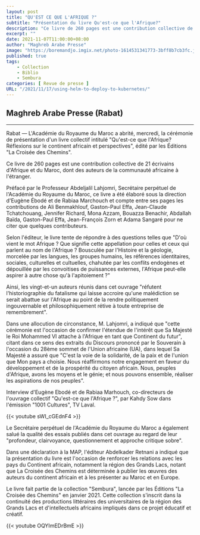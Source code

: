```yaml
---
layout: post
title: "QU'EST CE QUE L'AFRIQUE ?"
subtitle: "Présentation du livre Qu'est-ce que l'Afrique?"
description: "Ce livre de 260 pages est une contribution collective de 21 écrivains d'Afrique et du Maroc, dont des auteurs de la communauté africaine à l'étranger.Rabat — L'Académie du Royaume du Maroc a abrité, mercredi, la cérémonie de présentation d'un livre collectif intitulé Qu'est-ce que l'Afrique? Réflexions sur le continent africain et perspectives, édité par les Éditions La Croisée des Chemins"
excerpt: ""
date: 2021-11-07T11:00:00+08:00
author: "Maghreb Arabe Presse"
image: "https://boremandjo.imgix.net/photo-1614531341773-3bff8b7cb3fc.jpg"
published: true
tags:
    - Collection
    - Biblio
    - Sembura
categories: [ Revue de presse ]
URL: "/2021/11/17/using-helm-to-deploy-to-kubernetes/"
---
```


## Maghreb Arabe Presse (Rabat)
- - -
Rabat — L'Académie du Royaume du Maroc a abrité, mercredi, la cérémonie de présentation d'un livre collectif intitulé "Qu'est-ce que l'Afrique? Réflexions sur le continent africain et perspectives", édité par les Éditions "La Croisée des Chemins".

Ce livre de 260 pages est une contribution collective de 21 écrivains d'Afrique et du Maroc, dont des auteurs de la communauté africaine à l'étranger.

Préfacé par le Professeur Abdeljalil Lahjomri, Secrétaire perpétuel de l'Académie du Royaume du Maroc, ce livre a été élaboré sous la direction d'Eugène Ébodé et de Rabiaa Marchouch et compte entre ses pages les contributions de Ali Benmakhlouf, Gaston-Paul Effa, Jean-Claude Tchatchouang, Jennifer Richard, Mona Azzam, Bouazza Benachir, Abdallah Baïda, Gaston-Paul Effa, Jean-François Zorn et Adama Sangaré pour ne citer que quelques contributeurs.

Selon l'éditeur, le livre tente de répondre à des questions telles que "D'où vient le mot Afrique ? Que signifie cette appellation pour celles et ceux qui parlent au nom de l'Afrique ? Bousculée par l'Histoire et la géologie, morcelée par les langues, les groupes humains, les références identitaires, sociales, culturelles et cultuelles, chahutée par les conflits endogènes et dépouillée par les convoitises de puissances externes, l'Afrique peut-elle aspirer à autre chose qu'à l'apitoiement ?"

Ainsi, les vingt-et-un auteurs réunis dans cet ouvrage "réfutent l'historiographie du fatalisme qui laisse accroire qu'une malédiction se serait abattue sur l'Afrique au point de la rendre politiquement ingouvernable et philosophiquement rétive à toute entreprise de remembrement".

Dans une allocution de circonstance, M. Lahjomri, a indiqué que "cette cérémonie est l'occasion de confirmer l'étendue de l'intérêt que Sa Majesté le Roi Mohammed VI attache à l'Afrique en tant que Continent du futur", citant dans ce sens des extraits du Discours prononcé par le Souverain à l'occasion du 28ème sommet de l'Union africaine (UA), dans lequel Sa Majesté a assuré que "C'est la voie de la solidarité, de la paix et de l'union que Mon pays a choisie. Nous réaffirmons notre engagement en faveur du développement et de la prospérité du citoyen africain. Nous, peuples d'Afrique, avons les moyens et le génie; et nous pouvons ensemble, réaliser les aspirations de nos peuples".

Interview d'Eugène Ebodé et de Rabiaa Marhouch, co-directeurs de l'ouvrage collectif "Qu'est-ce que l'Afrique ?", par Kahdy Sow dans l'émission "1001 Cultures", TV Laval.

{{< youtube sWI_cGEdnF4 >}}

Le Secrétaire perpétuel de l'Académie du Royaume du Maroc a également salué la qualité des essais publiés dans cet ouvrage au regard de leur "profondeur, clairvoyance, questionnement et approche critique sobre".

Dans une déclaration à la MAP, l'éditeur Abdelkader Retnani a indiqué que la présentation du livre est l'occasion de renforcer les relations avec les pays du Continent africain, notamment la région des Grands Lacs, notant que La Croisée des Chemins est déterminée à publier les œuvres des auteurs du continent africain et à les présenter au Maroc et en Europe.

Le livre fait partie de la collection "Sembura", lancée par les Éditions "La Croisée des Chemins" en janvier 2021. Cette collection s'inscrit dans la continuité des productions littéraires des universitaires de la région des Grands Lacs et d'intellectuels africains impliqués dans ce projet éducatif et créatif.


{{< youtube OQYImEDrBmE >}}

